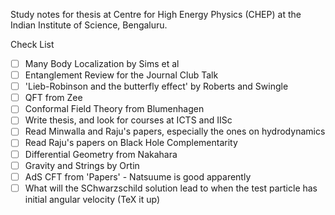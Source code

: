 Study notes for thesis at Centre for High Energy Physics (CHEP) at the Indian Institute of Science, Bengaluru.

Check List

- [ ] Many Body Localization by Sims et al
- [ ] Entanglement Review for the Journal Club Talk
- [ ] 'Lieb-Robinson and the butterfly effect' by Roberts and Swingle
- [ ] QFT from Zee
- [ ] Conformal Field Theory from Blumenhagen
- [ ] Write thesis, and look for courses at ICTS and IISc
- [ ] Read Minwalla and Raju's papers, especially the ones on hydrodynamics
- [ ] Read Raju's papers on Black Hole Complementarity
- [ ] Differential Geometry from Nakahara
- [ ] Gravity and Strings by Ortin
- [ ] AdS CFT from 'Papers' - Natsuume is good apparently
- [ ] What will the SChwarzschild solution lead to when the test particle has initial angular velocity (TeX it up) 
